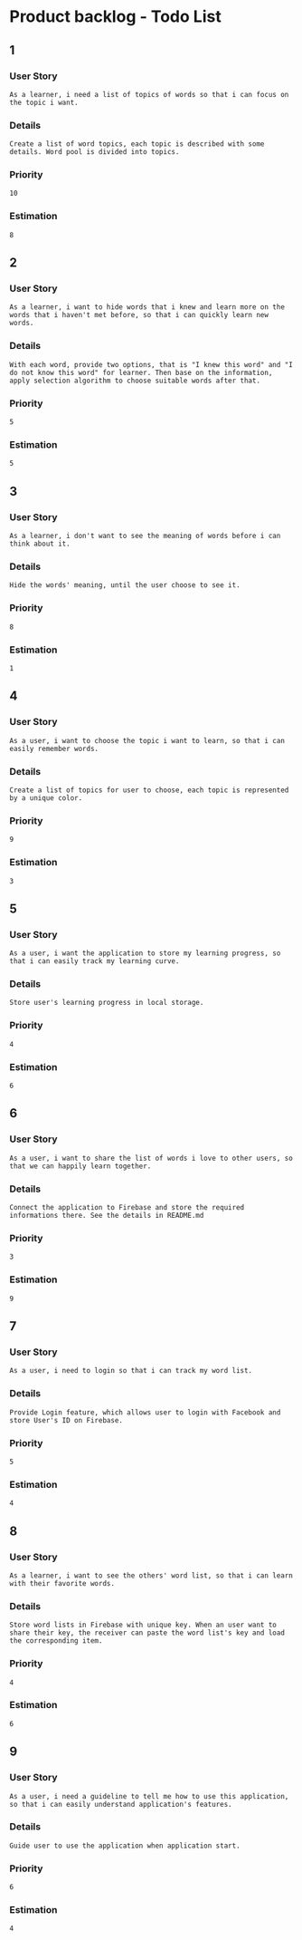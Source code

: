 # Product backlog - Todo List  

## 1  
  
### User Story  
    As a learner, i need a list of topics of words so that i can focus on the topic i want.  
    
### Details  
    Create a list of word topics, each topic is described with some details. Word pool is divided into topics.  
    
### Priority  
    10  
    
### Estimation  
    8  
    
## 2  
  
### User Story  
    As a learner, i want to hide words that i knew and learn more on the words that i haven't met before, so that i can quickly learn new words.  
    
### Details  
    With each word, provide two options, that is "I knew this word" and "I do not know this word" for learner. Then base on the information, apply selection algorithm to choose suitable words after that.  
    
### Priority  
    5  
    
### Estimation  
    5  
    
## 3  
  
### User Story  
    As a learner, i don't want to see the meaning of words before i can think about it.  
    
### Details  
    Hide the words' meaning, until the user choose to see it.  
    
### Priority  
    8  
    
### Estimation  
    1  
    
## 4  
  
### User Story  
    As a user, i want to choose the topic i want to learn, so that i can easily remember words.  
    
### Details  
    Create a list of topics for user to choose, each topic is represented by a unique color.  
    
### Priority  
    9  
    
### Estimation  
    3  
    
## 5  
  
### User Story  
    As a user, i want the application to store my learning progress, so that i can easily track my learning curve.  
    
### Details  
    Store user's learning progress in local storage.  
    
### Priority  
    4  
    
### Estimation  
    6  
    
## 6  
  
### User Story  
    As a user, i want to share the list of words i love to other users, so that we can happily learn together.  
    
### Details  
    Connect the application to Firebase and store the required informations there. See the details in README.md  
    
### Priority  
    3  
    
### Estimation  
    9  
    
## 7  
  
### User Story  
    As a user, i need to login so that i can track my word list.  
    
### Details  
    Provide Login feature, which allows user to login with Facebook and store User's ID on Firebase.  
    
### Priority  
    5  
    
### Estimation  
    4  
    
## 8  
  
### User Story  
    As a learner, i want to see the others' word list, so that i can learn with their favorite words.  
    
### Details  
    Store word lists in Firebase with unique key. When an user want to share their key, the receiver can paste the word list's key and load the corresponding item.  
    
### Priority  
    4  
    
### Estimation  
    6  
    
## 9  
  
### User Story  
    As a user, i need a guideline to tell me how to use this application, so that i can easily understand application's features.  
    
### Details  
    Guide user to use the application when application start.  
    
### Priority  
    6  
    
### Estimation  
    4  
    
